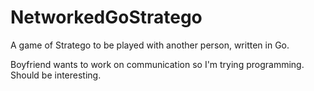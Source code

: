 # NetworkedGoStratego
A game of Stratego to be played with another person, written in Go.

Boyfriend wants to work on communication so I'm trying programming.  Should be interesting.
